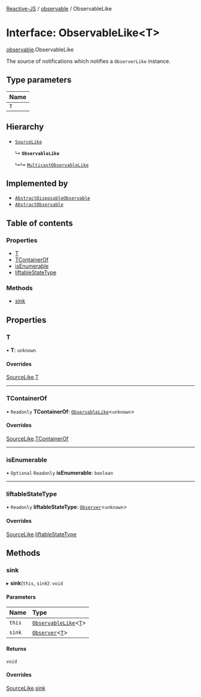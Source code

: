 [Reactive-JS](../README.md) / [observable](../modules/observable.md) / ObservableLike

# Interface: ObservableLike<T\>

[observable](../modules/observable.md).ObservableLike

The source of notifications which notifies a `ObserverLike` instance.

## Type parameters

| Name |
| :------ |
| `T` |

## Hierarchy

- [`SourceLike`](source.SourceLike.md)

  ↳ **`ObservableLike`**

  ↳↳ [`MulticastObservableLike`](observable.MulticastObservableLike.md)

## Implemented by

- [`AbstractDisposableObservable`](../classes/observable.AbstractDisposableObservable.md)
- [`AbstractObservable`](../classes/observable.AbstractObservable.md)

## Table of contents

### Properties

- [T](observable.ObservableLike.md#t)
- [TContainerOf](observable.ObservableLike.md#tcontainerof)
- [isEnumerable](observable.ObservableLike.md#isenumerable)
- [liftableStateType](observable.ObservableLike.md#liftablestatetype)

### Methods

- [sink](observable.ObservableLike.md#sink)

## Properties

### T

• **T**: `unknown`

#### Overrides

[SourceLike](source.SourceLike.md).[T](source.SourceLike.md#t)

___

### TContainerOf

• `Readonly` **TContainerOf**: [`ObservableLike`](observable.ObservableLike.md)<`unknown`\>

#### Overrides

[SourceLike](source.SourceLike.md).[TContainerOf](source.SourceLike.md#tcontainerof)

___

### isEnumerable

• `Optional` `Readonly` **isEnumerable**: `boolean`

___

### liftableStateType

• `Readonly` **liftableStateType**: [`Observer`](../classes/observer.Observer.md)<`unknown`\>

#### Overrides

[SourceLike](source.SourceLike.md).[liftableStateType](source.SourceLike.md#liftablestatetype)

## Methods

### sink

▸ **sink**(`this`, `sink`): `void`

#### Parameters

| Name | Type |
| :------ | :------ |
| `this` | [`ObservableLike`](observable.ObservableLike.md)<[`T`](flowable.FlowableSinkStreamLike.md#t)\> |
| `sink` | [`Observer`](../classes/observer.Observer.md)<[`T`](flowable.FlowableSinkStreamLike.md#t)\> |

#### Returns

`void`

#### Overrides

[SourceLike](source.SourceLike.md).[sink](source.SourceLike.md#sink)
